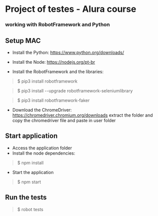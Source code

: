 # Project of testes - Alura course
### working with RobotFramework and Python

## Setup MAC
- Install the Python: https://www.python.org/downloads/

- Install the Node: https://nodejs.org/pt-br

- Install the RobotFramework and the libraries:
> $ pip3 install robotframework

> $ pip3 install --upgrade robotframework-seleniumlibrary

> $ pip3 install robotframework-faker

- Download the ChromeDriver: https://chromedriver.chromium.org/downloads
extract the folder and copy the chromedriver file and paste in user folder

## Start application
- Access the application folder
- Install the node dependencies:
> $ npm install
- Start the application
> $ npm start


## Run the tests
> $ robot tests